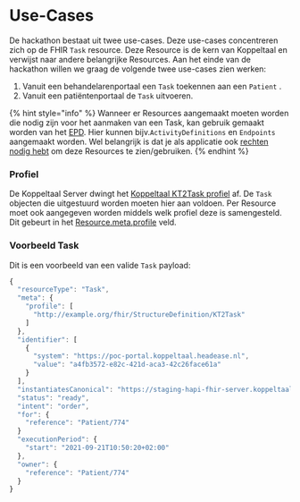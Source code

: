 # Use-Cases

De hackathon bestaat uit twee use-cases. Deze use-cases concentreren zich op de FHIR `Task` resource. Deze Resource is de kern van Koppeltaal en verwijst naar andere belangrijke Resources. Aan het einde van de hackathon willen we graag de volgende twee use-cases zien werken:

1. Vanuit een behandelarenportaal een `Task` toekennen aan een `Patient` .
2. Vanuit een patiëntenportaal de `Task` uitvoeren.

{% hint style="info" %}
Wanneer er Resources aangemaakt moeten worden die nodig zijn voor het aanmaken van een Task, kan gebruik gemaakt worden van het [EPD](https://poc-epd.koppeltaal.headease.nl). Hier kunnen bijv.`ActivityDefinitions` en `Endpoints` aangemaakt worden. Wel belangrijk is dat je als applicatie ook [rechten nodig hebt](../domeinbeheer/rollen-beheren/autorisatiemodel.md) om deze Resources te zien/gebruiken.
{% endhint %}

### Profiel

De Koppeltaal Server dwingt het [Koppeltaal KT2Task profiel](https://simplifier.net/koppeltaalv2.0/kt2task) af. De `Task` objecten die uitgestuurd worden moeten hier aan voldoen. Per Resource moet ook aangegeven worden middels welk profiel deze is samengesteld. Dit gebeurt in het [Resource.meta.profile](https://www.hl7.org/fhir/resource-definitions.html#Meta.profile) veld.

### Voorbeeld Task

Dit is een voorbeeld van een valide `Task` payload:

```javascript
{
  "resourceType": "Task",
  "meta": {
    "profile": [
      "http://example.org/fhir/StructureDefinition/KT2Task"
    ]
  },
  "identifier": [
    {
      "system": "https://poc-portal.koppeltaal.headease.nl",
      "value": "a4fb3572-e82c-421d-aca3-42c26face61a"
    }
  ],
  "instantiatesCanonical": "https://staging-hapi-fhir-server.koppeltaal.headease.nl/fhir/ActivityDefinition/762/_history/1",
  "status": "ready",
  "intent": "order",
  "for": {
    "reference": "Patient/774"
  }
  "executionPeriod": {
    "start": "2021-09-21T10:50:20+02:00"
  },
  "owner": {
    "reference": "Patient/774"
  }
}
```

